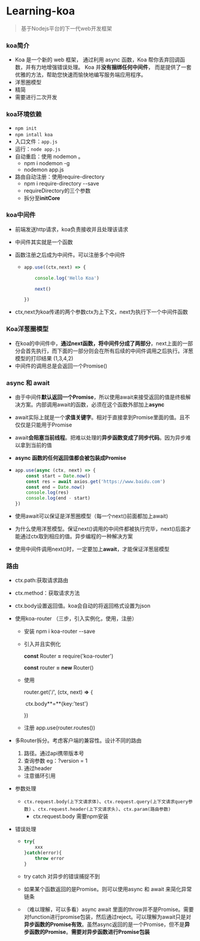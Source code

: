 # Learning-koa
> 基于Nodejs平台的下一代web开发框架
### koa简介

- Koa 是一个新的 web 框架， 通过利用 async 函数，Koa 帮你丢弃回调函数，并有力地增强错误处理。 Koa 并**没有捆绑任何中间件**， 而是提供了一套优雅的方法，帮助您快速而愉快地编写服务端应用程序。
- 洋葱圈模型
- 精简
- 需要进行二次开发

### koa环境依赖

- ```npm init```
- ```npm intall koa```
- 入口文件：```app.js```
- 运行：```node app.js```
- 自动重启：使用 nodemon 。
  - npm i nodemon -g
  - nodemon app.js
- 路由自动注册：使用require-directory
  - npm i require-directory  --save
  - requireDirectory的三个参数
  - 拆分至**initCore**

### koa中间件

- 前端发送http请求，koa负责接收并且处理该请求

- 中间件其实就是一个函数

- 函数注册之后成为中间件。可以注册多个中间件

  - ```js
    app.use((ctx,next) => {
    
        console.log('Hello Koa')
    
        next()
    
    })
    ```

    

- ctx,next为koa传递的两个参数ctx为上下文，next为执行下一个中间件函数

### Koa洋葱圈模型

- 在koa的中间件中，**通过next函数，将中间件分成了两部分**，next上面的一部分会首先执行，而下面的一部分则会在所有后续的中间件调用之后执行。洋葱模型的打印结果 (1,3,4,2)
- 中间件的调用总是会返回一个Promise()  

### async 和 await

- 由于中间件**默认返回一个Promise**，所以使用await来接受返回的值是终极解决方案。内部调用await的函数，必须在这个函数外部加上**async**

- await实际上就是一个**求值关键字**。相对于直接拿到Promise里面的值。且不仅仅是只能用于Promise

- await**会阻塞当前线程**。把难以处理的**异步函数变成了同步代码**。因为异步难以拿到当前的值  

- **async 函数的任何返回值都会被包装成Promise**

- ```js
  app.use(async (ctx, next) => {
      const start = Date.now()
      const res = await axios.get('https://www.baidu.com')
      const end = Date.now()
      console.log(res)
      console.log(end - start)
  })
  ```

- 使用await可以保证是洋葱圈模型（每一个next()前面都加上await)

- 为什么使用洋葱模型。保证next()调用的中间件都被执行完毕，next()后面才能通过ctx取到相应的值。异步编程的一种解决方案

- 使用中间件调用next()时，一定要加上**await**，才能保证洋葱层模型

### 路由

- ctx.path:获取请求路由

- ctx.method：获取请求方法

- ctx.body设置返回值。koa会自动的将返回格式设置为json

- 使用koa-router （三步，引入实例化，使用，注册）

  - 安装 npm i koa-router --save

  - 引入并且实例化 

     **const** Router **=** require('koa-router')  

    **const** router **=** **new** Router()

  - 使用

    router.get('/', (ctx, next) **=>** {

    ​    ctx.body**=**{key:'test'}

    })

  - 注册 app.use(router.routes())

- 多Router拆分。考虑客户端的兼容性。设计不同的路由

  1. 路径。通过api携带版本号
  2. 查询参数 eg：?version = 1
  3. 通过header

  - 注意循环引用

- 参数处理

  - `ctx.request.body(上下文请求体)`、`ctx.request.query(上下文请求query参数)` 、`ctx.request.header(上下文请求头)`、`ctx.param(路由参数)`
    - ctx.request.body 需要npm安装

- 错误处理

  - ```js
    try{
        xxx
    }catch(error){
        throw error
    }
    ```

  -  try catch 对异步的错误捕捉不到

  - 如果某个函数返回的是Promise。则可以使用async 和 await 来简化异常链条

  - （难以理解，可以多看）async await 里面的throw并不是Promise。需要对function进行promise包装，然后通过reject。可以理解为await只是对**异步函数的Promise有效**。虽然async返回的是一个Promise，但不是**异步函数的Promise**。**需要对异步函数进行Promise包装**
